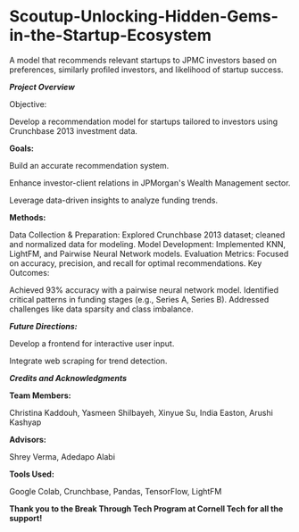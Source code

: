 # Scoutup-Unlocking-Hidden-Gems-in-the-Startup-Ecosystem
A model that recommends relevant startups to JPMC investors based on preferences, similarly profiled investors, and likelihood of startup success. 


***Project Overview***

Objective: 

Develop a recommendation model for startups tailored to investors using Crunchbase 2013 investment data.

**Goals:**

Build an accurate recommendation system.

Enhance investor-client relations in JPMorgan's Wealth Management sector.

Leverage data-driven insights to analyze funding trends.

**Methods:**

Data Collection & Preparation: Explored Crunchbase 2013 dataset; cleaned and normalized data for modeling.
Model Development: Implemented KNN, LightFM, and Pairwise Neural Network models.
Evaluation Metrics: Focused on accuracy, precision, and recall for optimal recommendations.
Key Outcomes:

Achieved 93% accuracy with a pairwise neural network model.
Identified critical patterns in funding stages (e.g., Series A, Series B).
Addressed challenges like data sparsity and class imbalance.

***Future Directions:***

Develop a frontend for interactive user input.

Integrate web scraping for trend detection.


*****Credits and Acknowledgments*****

**Team Members:**

Christina Kaddouh, Yasmeen Shilbayeh, Xinyue Su, India Easton, Arushi Kashyap

**Advisors:**

Shrey Verma, Adedapo Alabi

**Tools Used:**

Google Colab, Crunchbase, Pandas, TensorFlow, LightFM

**Thank you to the Break Through Tech Program at Cornell Tech for all the support!**









